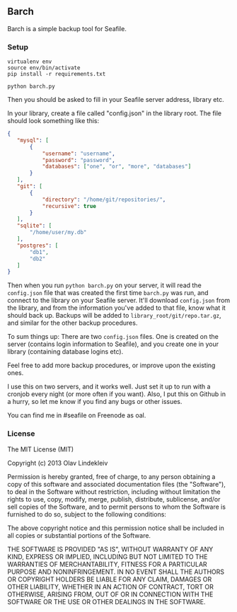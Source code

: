 ## Barch

Barch is a simple backup tool for Seafile.

### Setup

    virtualenv env
    source env/bin/activate
    pip install -r requirements.txt

    python barch.py

Then you should be asked to fill in your Seafile server address, library etc.

In your library, create a file called "config.json" in the library root. The file should look something like this:

```json
{
   "mysql": [
       {
           "username": "username",
           "password": "password",
           "databases": ["one", "or", "more", "databases"]
       }
   ],
   "git": [
       {
           "directory": "/home/git/repositories/",
           "recursive": true
       }
   ],
   "sqlite": [
       "/home/user/my.db"
   ],
   "postgres": [
       "db1",
       "db2"
   ]
}
```

Then when you run `python barch.py` on your server, it will read the `config.json` file that was created the first time `barch.py` was run, and connect to the library on your Seafile server. It'll download `config.json` from the library, and from the information you've added to that file, know what it should back up. Backups will be added to `library_root/git/repo.tar.gz`, and similar for the other backup procedures.

To sum things up: There are two `config.json` files. One is created on the server (contains login information to Seafile), and you create one in your library (containing database logins etc).

Feel free to add more backup procedures, or improve upon the existing ones.


I use this on two servers, and it works well. Just set it up to run with a cronjob every night (or more often if you want). Also, I put this on Github in a hurry, so let me know if you find any bugs or other issues.

You can find me in #seafile on Freenode as oal.

### License
The MIT License (MIT)

Copyright (c) 2013 Olav Lindekleiv

Permission is hereby granted, free of charge, to any person obtaining a copy
of this software and associated documentation files (the "Software"), to deal
in the Software without restriction, including without limitation the rights
to use, copy, modify, merge, publish, distribute, sublicense, and/or sell
copies of the Software, and to permit persons to whom the Software is
furnished to do so, subject to the following conditions:

The above copyright notice and this permission notice shall be included in
all copies or substantial portions of the Software.

THE SOFTWARE IS PROVIDED "AS IS", WITHOUT WARRANTY OF ANY KIND, EXPRESS OR
IMPLIED, INCLUDING BUT NOT LIMITED TO THE WARRANTIES OF MERCHANTABILITY,
FITNESS FOR A PARTICULAR PURPOSE AND NONINFRINGEMENT. IN NO EVENT SHALL THE
AUTHORS OR COPYRIGHT HOLDERS BE LIABLE FOR ANY CLAIM, DAMAGES OR OTHER
LIABILITY, WHETHER IN AN ACTION OF CONTRACT, TORT OR OTHERWISE, ARISING FROM,
OUT OF OR IN CONNECTION WITH THE SOFTWARE OR THE USE OR OTHER DEALINGS IN
THE SOFTWARE.
